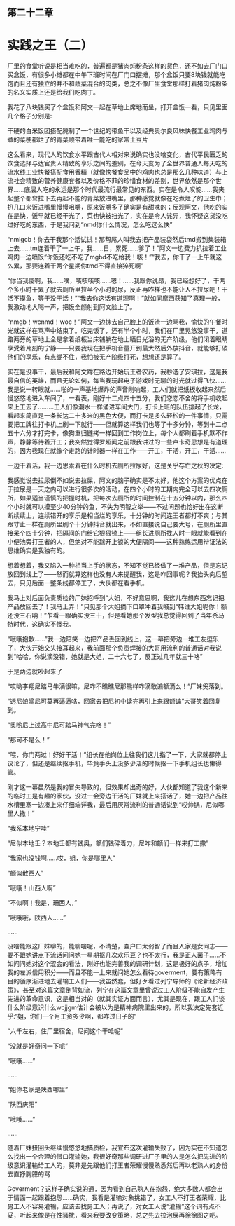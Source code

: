## ﻿第二十二章

# 实践之王（二）

厂里的食堂听说是相当难吃的，普遍都是猪肉炖粉条这样的货色，还不如去厂门口买盒饭，有很多小摊都在中午下班时间在厂门口摆摊，那个盒饭只要8块钱就能吃饱而且还有独立的并不和蔬菜混合的肉类，总之不像厂里食堂那样打着猪肉炖粉条的名义实质上还是给我们吃肉丁。

我花了八块钱买了个盒饭和阿文一起在草地上席地而坐，打开盒饭一看，只见里面几个格子分别是:

﻿干硬的白米饭团搭配腌制了一个世纪的带鱼干以及经典奥尔良风味快餐工业鸡肉与煮的菜梗都烂了的青菜顺带着唯一能吃的家常土豆片

这么看来，现代人的饮食水平跟古代人相对来说确实也没啥变化，古代平民匮乏的饮食选择与达官贵人精致的享乐之间的差别，在今天变为了全世界普通人每天吃的流水线工业快餐搭配食用香精（就像快餐食品中的鸡肉也总是那么几种味道）与上流社会精致的营养健康套餐以及价格不菲的珍惜食材的差别，世界依然是那个世界……底层人吃的永远是那个时代最流行最常见的东西。实在是令人叹惋……我夹起整个都﻿耷拉下去再起不能的青菜放进嘴里，那种感觉就像在吃煮烂了的卫生巾；扒几口米饭进嘴里慢慢咀嚼，原来饭嚼多了确实是有甜味的；反观阿文，他吃的实在是快，饭早就已经干光了，菜也快被扫光了，实在是令人诧异，我怀疑这货没吃过好吃的东西，于是我问到“nmd你什么情况，怎么吃这么快”

“nmlgcb！你去干我那个活试试！那帮屌人叫我去把产品装袋然后tmd搬到集装箱上去……tm连着干了一上午，我……日，累死……爹了！”阿文一边费力扒拉着工业鸡肉一边喷饭“你饭还吃不吃了mgbd不吃给我！咳！”“我去，你干了一上午就这么累，﻿那要连着干两个星期你tmd不得直接猝死啊”

“你当我傻啊，我……噗，咳咳咳咳……嗯！……我跟你说昂，我已经想好了，干两个多小时干累了就去厕所里拉半个小时的尿，反正再咋样也不能让人不拉尿吧！干活不摸鱼，等于没干活！”“我去你这话有道理啊！”就如同摩西获知了真理一般，我激动地大喝一声，把饭全颜射到阿文脸上了。

“nmgb！wcnmd！woc！”阿文一边抹去自己脸上的饭渣一边骂我，愉快的午餐时光就这样在骂声中结束了。吃完饭了，还有半个小时，我们在厂里晃悠没事干，道路两旁的草地上全﻿是拿着纸板当床铺躺在地上晒日光浴的无产阶级，他们闭着眼睛享受着片刻的宁静——只要我现在把手机音量开到最大然后外放抖音，就能够打破他们的享乐，有点绷不住，我怕被无产阶级打死，想想还是算了。

实在是没事干，最后我和阿文蹲在路边开始玩王者农药，我秒选了安琪拉，这是我最自信的英雄，而且无论如何，每当我玩起电子游戏时无聊的时光就过得飞快……我是说一转眼就……啪的一声基地爆炸的声音刚响起，工人们就把纸板收起来然后慢悠悠地进入车间了，一看表，刚好十二点四十五分，我们恋恋不舍的将手机收起来上工去了………﻿工人们像潮水一样涌进车间大门，打卡上班的队伍排起了长龙，看起来简直是一条长达二十多米的黑色大便，而打卡是多么轻松的一件事情，只需要把工牌往打卡机上刷一下就行——但就算这样我们也等了十多分钟，等到十二点五十六分才打完卡，像狗重归链拷一样回到工作岗位上，每个人都刷着手机默不作声，静静等待着开工；我突然觉得罗超闻之前跟我讲过的一些卢卡奇思想是有道理的，因为我现在就像个走路的计时器一样在工作——开工，干活，开工，干活……

一边干着活，我一边思索着在什么时机去厕所拉尿好，这是关乎存亡之秋﻿的决定:

我感觉说去拉尿倒不如说去拉屎，阿文的脑子确实是不太好，他这个方案的优点在于拉尿是一天之内可以进行很多次的活动，在四个小时的工期内完全可以去四次厕所，如果适当谨慎的把握时机，把每次去厕所的时间控制在十五分钟以内，那么四个小时就可以摸至少40分钟的鱼，不失为明智之举——不过问题也恰好出在这断断续续上，连续错开的享乐是相当烂的享乐，十分钟的时间连王者都打不爽；与其跟寸止一样在厕所里刷个十分钟抖音就出来，不如直接说自己要大号，在厕所里直接呆个四十分钟，把隔间的门给它狠狠锁上——﻿组长进厕所找人时一眼就能看到在小便池旁打王者的人，但绝对不能踹开上锁的大便隔间——这种熟练运用辩证法的思维确实是我独有的。

想着想着，我又陷入一种相当上手的状态，不知不觉已经做了一堆产品，但是忘记放回到线上了——然而就算这样也没有人来提醒我，这是咋回事呢？我抬头向后望去，只见后面一整条线都停工了，大伙都在看手机。

我马上对后面负责质检的厂妹招呼到“大姐，不好意思啊，我这儿在想东西忘记把产品放回去了！我马上弄！”只见那个大姐摘下口罩冲着我喊到“韩谁大姐呢你！额还没三石呐！”﻿乍看一眼确实没三十，但是看她那个发型我总觉得回到了当年杀马特时代，这确实不怪我。

“哦哦抱歉……”我一边陪笑一边把产品丢回到线上，这一幕把旁边一堆工友逗乐了，大伙开始交头接耳起来，我前面那个负责焊接的大哥用流利的普通话对我说到“哈哈，你说滴没错，她就是大姐，二十六七了，反正过几年就三十咯”

于是两边就吵起来了

“哎哟李翔尼踏马牛滴很嘛，尼咋不瞧瞧尼那熊样咋滴敢谝额滴么！”厂妹奚落到。

“透尼娘滴尼可莫再逼逼咯，回家﻿去把尼初中读完再引上来跟额谝”大哥笑着回复到。

“奥哟尼上过高中尼可踏马神气完咯！”

“那可不是么！”

“喂，你门两过！好好干活！”组长在他岗位上往我们这儿指了一下，大家就都停止议论了，但还是继续抠手机，毕竟手头上没多少活的时候抠一下手机组长也懒得管。

刚才这一幕虽然是我的冒失导致的，但效果却出奇的好，大伙都知道了我这个新来的临时工是有趣的家伙，没过一会旁边干活的厂妹就上来搭话了，她一边把产品往水槽里塞一边凑上来仔细端﻿详我，最后用灰常流利的普通话说到“哎帅锅，尼似哪里人撒！”

“我系本地宁哇”

“尼似本地壬？本地壬都有钱奥，额们钱碎着力，尼咋和额们一样来打工撒”

“我家也没钱啊……哎，姐，你是哪里人”

“额似散西人”

“哦哦！山西人啊”

“不似啊！我是，珊西人，”

“哦哦哦，陕西人……”

……

没啥能跟这厂妹聊的，能聊啥呢，不清楚，查户口太弱智了而且人家是女﻿同志——要不跟她讲点下流话问问她一星期抠几次欢乐豆？也不太行，我是正人菌子……不如问问她对这个涩会的看法，刚好也能完善我的调研计划，这是极好的点子，增加我的左派信用积分——而且不能一上来就问她怎么看待goverment，要有策略有目的循序渐进地去灌输工人们——我虽然蠢，但好歹看过列宁导师的《论新经济政策》，甚至对这篇文章倒背如流，列宁在这篇文章里曾说过工人阶级不能自发产生先进的革命意识，这是相当对的（就其实证方面而言），尤其是现在，跟工人们谈什么阶级意识什么wcjjgm估计会被以为是精神病院里出来的，所以我决定先套近乎:﻿“姐，你们一个月工资多少啊，都咋过日子的”

“六千左右，住厂里宿舍，尼问这个干哈呢”

“没就是好奇问一下呢”

“哦哦……”

……

“姐你老家是陕西哪里”

“陕西庆阳”

“哦哦……”

……

随着厂妹扭回头继续慢悠悠地搞质检，我宣布这次灌输失败了，因为实在不知道怎么找出一个合理的借口灌输她，我很好奇那些调研进厂子里的人是怎么﻿把先进的阶级意识灌输给工人的，莫非是先跟他们打王者荣耀慢慢熟悉然后再以老熟人的身份去直抒胸臆的骂

Goverment？这样子确实说的通，因为看到自己熟人在抱怨，绝大多数人都会出于情面一起跟着抱怨……确实，我看是灌输对象挑错了，女工人不打王者荣耀，比男工人不容易灌输，应该去找男工人；再说了，对女工人说“灌输”这个词有点不妥，听起来像是在性骚扰，看来我要改变策略，总之先去拉泡屎再徐徐图之吧。

